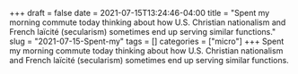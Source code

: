 +++draft = falsedate = 2021-07-15T13:24:46-04:00title = "Spent my morning commute today thinking about how U.S. Christian nationalism and French laïcité (secularism) sometimes end up serving similar functions."slug = "2021-07-15-Spent-my"tags = []categories = ["micro"]+++Spent my morning commute today thinking about how U.S. Christian nationalism and French laïcité (secularism) sometimes end up serving similar functions.